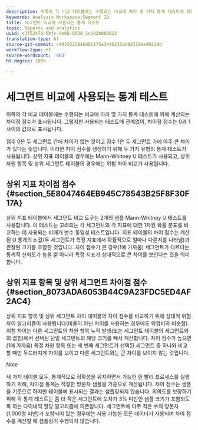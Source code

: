 ```yaml
---
description: 위쪽의 각 비교 테이블에는 수행되는 비교에 따라 몇 가지 통계 테스트에 의해 계산되는 차이점 점수가 표시됩니다. 그렇지만 사용되는 테스트에 관계없이, 차이점 점수는 0과 1 사이의 값으로 표시됩니다.
keywords: Analysis Workspace;Segment IQ
title: 세그먼트 비교에 사용되는 통계 테스트
topic: Reports and analytics
uuid: c3f52470-5bfc-4e6b-8638-1c142b08d013
translation-type: ht
source-git-commit: c4833525816d81175a3446215eb92310ee4021dd
workflow-type: ht
source-wordcount: '463'
ht-degree: 100%

---
```



# 세그먼트 비교에 사용되는 통계 테스트

위쪽의 각 비교 테이블에는 수행되는 비교에 따라 몇 가지 통계 테스트에 의해 계산되는 차이점 점수가 표시됩니다. 그렇지만 사용되는 테스트에 관계없이, 차이점 점수는 0과 1 사이의 값으로 표시됩니다.

점수 0은 두 세그먼트 간에 차이가 없는 것이고 점수 1은 두 세그먼트 가에 아주 큰 차이가 있다는 뜻입니다. 이러한 차이 점수를 생성하기 위해 두 가지 유형의 통계 테스트가 사용됩니다. 상위 지표 테이블의 경우에는 Mann-Whitney U 테스트가 사용되고, 상위 차원 항목 및 상위 세그먼트 테이블의 경우에는 위험 차이 비교가 사용됩니다.

## 상위 지표 차이점 점수 {#section_5E8047464EB945C78543B25F8F30F17A}

상위 지표 테이블에서 세그먼트 비교 도구는 2개의 샘플 Mann-Whitney U 테스트를 사용합니다. 이 테스트는 고려되는 각 세그먼트의 각 지표에 대한 1차원 확률 분포를 비교하는 데 사용되는 비매개 변수 동일성 테스트입니다. 지표 테이블의 차이 점수는 계산된 U 통계의 p 값(두 세그먼트가 특정 지표에서 확률적으로 얼마나 다른지를 나타냄)과 관찰된 크기를 조합한 것입니다. 차이 점수가 큰 경우(1에 가까움) 세그먼트가 다르다는 통계적 신뢰도가 높을 뿐 아니라 특정 지표가 상대적으로 큰 차이를 보인다는 것을 의미합니다.

## 상위 지표 항목 및 상위 세그먼트 차이점 점수 {#section_8073ADA6053B44C9A23FDC5ED4AF2AC4}

상위 지표 항목 및 상위 세그먼트 차이 테이블의 차이 점수를 비교하기 위해 상대적 위험 차이 알고리즘이 사용됩니다(비율이 아닌 차이를 사용하는 경우에도 위험비와 비슷함). 위험 차이는 다른 세그먼트의 차원 항목 누적 발생(또는 세그먼트 테이블의 세그먼트와의 겹침)에서 선택된 단일 세그먼트의 해당 크기를 빼서 계산합니다. 차이 점수가 높으면(1에 가까움) 특정 차원 항목 또는 세 번째 세그먼트가 선택된 세그먼트 중 하나와 비교할 때만 두드러지게 차이를 보이고 다른 세그먼트와는 큰 차이를 보이지 않는 것입니다.

>[!NOTE]
>
>세 가지 테이블 모두, 통계적으로 정확성을 유지하면서 가능한 한 빨리 프로세스를 실행하기 위해, 차이점 통계는 적절한 방문자 샘플을 기준으로 계산됩니다. 차이 점수는 샘플을 기준으로 하지만 테이블에 표시되는 결과는 샘플링되지 않습니다. 의의도를 보장하기 위해 각 통계 테스트는 좀 더 작은 세그먼트에 오차가 3% 미만인 샘플 크기가 포함되도록 하는 다이내믹 할당 알고리즘에 의존합니다. 세그먼트에 아주 적은 수의 방문자(1,000명 미만)가 포함되어 있는 경우에는 사용 가능한 모든 데이터가 사용되며 차이 점수를 계산할 때 샘플링이 수행되지 않습니다.

